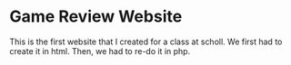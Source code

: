 # Game Review Website
This is the first website that I created for a class at scholl.
We first had to create it in html.
Then, we had to re-do it in php.
